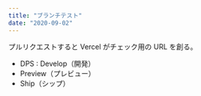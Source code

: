 ```yaml
---
title: "ブランチテスト"
date: "2020-09-02"
---
```


プルリクエストすると Vercel がチェック用の URL を創る。

- DPS : Develop（開発）
- Preview（プレビュー）
- Ship（シップ）
